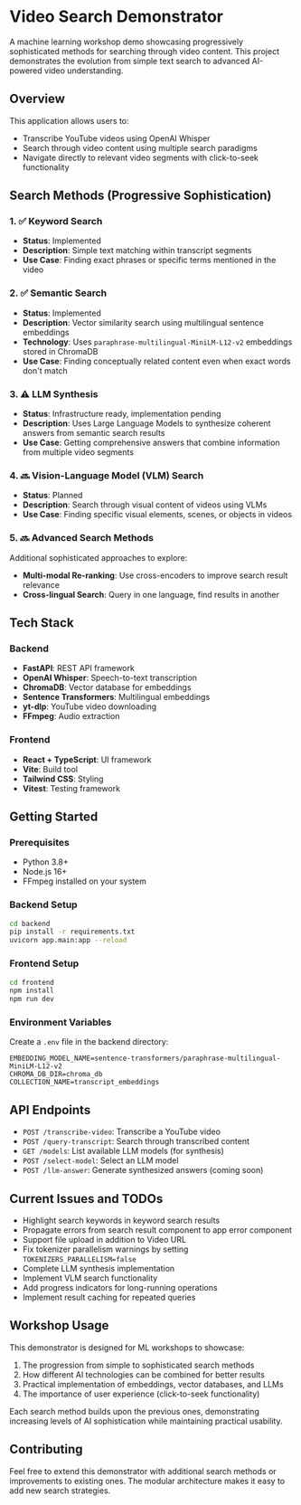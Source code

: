 # Video Search Demonstrator

A machine learning workshop demo showcasing progressively sophisticated methods for searching through video content. This project demonstrates the evolution from simple text search to advanced AI-powered video understanding.

## Overview

This application allows users to:

- Transcribe YouTube videos using OpenAI Whisper
- Search through video content using multiple search paradigms
- Navigate directly to relevant video segments with click-to-seek functionality

## Search Methods (Progressive Sophistication)

### 1. ✅ Keyword Search

- **Status**: Implemented
- **Description**: Simple text matching within transcript segments
- **Use Case**: Finding exact phrases or specific terms mentioned in the video

### 2. ✅ Semantic Search

- **Status**: Implemented
- **Description**: Vector similarity search using multilingual sentence embeddings
- **Technology**: Uses `paraphrase-multilingual-MiniLM-L12-v2` embeddings stored in ChromaDB
- **Use Case**: Finding conceptually related content even when exact words don't match

### 3. ⚠️ LLM Synthesis

- **Status**: Infrastructure ready, implementation pending
- **Description**: Uses Large Language Models to synthesize coherent answers from semantic search results
- **Use Case**: Getting comprehensive answers that combine information from multiple video segments

### 4. 🔜 Vision-Language Model (VLM) Search

- **Status**: Planned
- **Description**: Search through visual content of videos using VLMs
- **Use Case**: Finding specific visual elements, scenes, or objects in videos

### 5. 🔜 Advanced Search Methods

Additional sophisticated approaches to explore:

- **Multi-modal Re-ranking**: Use cross-encoders to improve search result relevance
- **Cross-lingual Search**: Query in one language, find results in another

## Tech Stack

### Backend

- **FastAPI**: REST API framework
- **OpenAI Whisper**: Speech-to-text transcription
- **ChromaDB**: Vector database for embeddings
- **Sentence Transformers**: Multilingual embeddings
- **yt-dlp**: YouTube video downloading
- **FFmpeg**: Audio extraction

### Frontend

- **React + TypeScript**: UI framework
- **Vite**: Build tool
- **Tailwind CSS**: Styling
- **Vitest**: Testing framework

## Getting Started

### Prerequisites

- Python 3.8+
- Node.js 16+
- FFmpeg installed on your system

### Backend Setup

```bash
cd backend
pip install -r requirements.txt
uvicorn app.main:app --reload
```

### Frontend Setup

```bash
cd frontend
npm install
npm run dev
```

### Environment Variables

Create a `.env` file in the backend directory:

```
EMBEDDING_MODEL_NAME=sentence-transformers/paraphrase-multilingual-MiniLM-L12-v2
CHROMA_DB_DIR=chroma_db
COLLECTION_NAME=transcript_embeddings
```

## API Endpoints

- `POST /transcribe-video`: Transcribe a YouTube video
- `POST /query-transcript`: Search through transcribed content
- `GET /models`: List available LLM models (for synthesis)
- `POST /select-model`: Select an LLM model
- `POST /llm-answer`: Generate synthesized answers (coming soon)

## Current Issues and TODOs

- Highlight search keywords in keyword search results
- Propagate errors from search result component to app error component
- Support file upload in addition to Video URL
- Fix tokenizer parallelism warnings by setting `TOKENIZERS_PARALLELISM=false`
- Complete LLM synthesis implementation
- Implement VLM search functionality
- Add progress indicators for long-running operations
- Implement result caching for repeated queries

## Workshop Usage

This demonstrator is designed for ML workshops to showcase:

1. The progression from simple to sophisticated search methods
2. How different AI technologies can be combined for better results
3. Practical implementation of embeddings, vector databases, and LLMs
4. The importance of user experience (click-to-seek functionality)

Each search method builds upon the previous ones, demonstrating increasing levels of AI sophistication while maintaining practical usability.

## Contributing

Feel free to extend this demonstrator with additional search methods or improvements to existing ones. The modular architecture makes it easy to add new search strategies.
